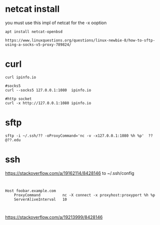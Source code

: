 # netcat install 
you must use this impl of netcat for the -x ooption
```
apt install netcat-openbsd

https://www.linuxquestions.org/questions/linux-newbie-8/how-to-sftp-using-a-socks-v5-proxy-789824/
```
# curl
```
curl ipinfo.io

#socks5
curl --socks5 127.0.0.1:1080  ipinfo.io

#http socket
curl -x http://127.0.0.1:1080 ipinfo.io
```

# sftp
```
sftp -i ~/.ssh/?? -oProxyCommand='nc -v -x127.0.0.1:1080 %h %p'  ??@??.edu
```
# ssh
https://stackoverflow.com/a/19162114/8428146
 to ~/.ssh/config
```


Host foobar.example.com
    ProxyCommand          nc -X connect -x proxyhost:proxyport %h %p
    ServerAliveInterval   10



```
https://stackoverflow.com/a/19213999/8428146
